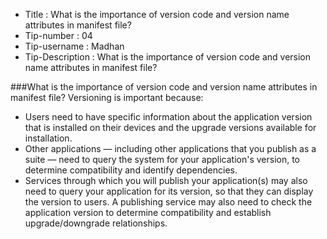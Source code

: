 * Title :  What is the importance of version code and version name attributes in manifest file?
* Tip-number : 04
* Tip-username : Madhan
* Tip-Description : What is the importance of version code and version name attributes in manifest file?

###What is the importance of version code and version name attributes in manifest file?
Versioning is important because:

- Users need to have specific information about the application version that is installed on their devices and the upgrade versions available for installation.
- Other applications — including other applications that you publish as a suite — need to query the system for your application's version, to determine compatibility and identify dependencies.
- Services through which you will publish your application(s) may also need to query your application for its version, so that they can display the version to users. A publishing service may also need to check the application version to determine compatibility and establish upgrade/downgrade relationships.